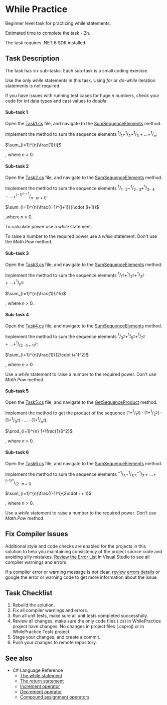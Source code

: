 # While Practice

Beginner level task for practicing while statements.

Estimated time to complete the task - 2h.

The task requires .NET 6 SDK installed.


## Task Description

The task has six sub-tasks. Each sub-task is a small coding exercise.

Use the only *while* statements in this task. Using *for* or *do-while* iteration statements is not required.

If you have issues with running test cases for huge _n_ numbers, check your code for _int_ data types and cast values to _double_.


#### Sub-task 1

Open the [Task1.cs](WhilePractice/Task1.cs) file, and navigate to the [SumSequenceElements](WhilePractice/Task1.cs#L10) method.

Implement the method to sum the sequence elements $`^1/_1+^1/_2+^1/_3+...+^1/_n`$:

$`\sum_{i=1}^{n}\frac{1}{i}`$

, where _n_ > 0.


#### Sub-task 2

Open the [Task2.cs](WhilePractice/Task2.cs) file, and navigate to the [SumSequenceElements](WhilePractice/Task2.cs#L11) method.

Implement the method to sum the sequence elements $`^1/_{1\cdot 2}-^1/_{2\cdot 3}+^1/_{3\cdot 4}-...+^{(-1)^{n+1}}/_{n\cdot (n+1)}`$:

$`\sum_{i=1}^{n}\frac{(-1)^{i+1}}{i\cdot (i+1)}`$

,where _n_ > 0.

To calculate power use a _while_ statement. 

To raise a number to the required power use a _while_ statement. Don't use the _Math.Pow_ method.


#### Sub-task 3

Open the [Task3.cs](WhilePractice/Task3.cs) file, and navigate to the [SumSequenceElements](WhilePractice/Task3.cs#L11) method.

Implement the method to sum the sequence elements $`^1/_{1^5}+^1/_{2^5}+^1/_{3^5}+...+^1/_{n^5}`$:

$`\sum_{i=1}^{n}\frac{1}{i^5}`$

, where _n_ > 0.


#### Sub-task 4

Open the [Task4.cs](WhilePractice/Task4.cs) file, and navigate to the [SumSequenceElements](WhilePractice/Task4.cs#L11) method.

Implement the method to sum the sequence elements $`^1/_{3^2}+^1/_{5^2}+^1/_{7^2}+...+^1/_{(2\cdot n+1)^2}`$:

$`\sum_{i=1}^{n}\frac{1}{(2\cdot i+1)^2}`$

, where _n_ > 0.

Use a _while_ statement to raise a number to the required power. Don't use _Math.Pow_ method. 


#### Sub-task 5

Open the [Task5.cs](WhilePractice/Task5.cs) file, and navigate to the [GetSequenceProduct](WhilePractice/Task5.cs#L11) method.

Implement the method to get the product of the sequence $`(1+^1/_{1^2})\cdot(1+^1/_{2^2})\cdot(1+^1/_{3^2})\cdot...\cdot(1+^1/_{n^2})`$:

$`\prod_{i=1}^{n} 1+\frac{1}{i^2}`$

, where _n_ > 0.


#### Sub-task 6

Open the [Task6.cs](WhilePractice/Task6.cs) file, and navigate to the [SumSequenceElements](WhilePractice/Task6.cs#L11) method.

Implement the method to sum the sequence elements $`^{-1}/_3+^1/_5+^{-1}/_{7}+...+^{(-1)^n}/_{(2\cdot n+1)}`$

$`\sum_{i=1}^{n}\frac{(-1)^i}{2\cdot i + 1}`$

, where _n_ > 0.

Use a _while_ statement to raise a number to the required power. Don't use _Math.Pow_ method. 


## Fix Compiler Issues

Additional style and code checks are enabled for the projects in this solution to help you maintaining consistency of the project source code and avoiding silly mistakes. [Review the Error List](https://docs.microsoft.com/en-us/visualstudio/ide/find-and-fix-code-errors#review-the-error-list) in Visual Studio to see all compiler warnings and errors.

If a compiler error or warning message is not clear, [review errors details](https://docs.microsoft.com/en-us/visualstudio/ide/find-and-fix-code-errors#review-errors-in-detail) or google the error or warning code to get more information about the issue.


## Task Checklist

1. Rebuild the solution.
1. Fix all compiler warnings and errors.
1. Run all unit tests, make sure all unit tests completed successfully.
1. Review all changes, make sure the only code files (.cs) in WhilePractice project have changes. No changes in project files (.csproj) or in WhilePractice.Tests project.
1. Stage your changes, and create a commit.
1. Push your changes to remote repository.


## See also

* C# Language Reference
  * [The while statement](https://docs.microsoft.com/en-us/dotnet/csharp/language-reference/statements/iteration-statements#the-while-statement)
  * [The return statement](https://docs.microsoft.com/en-us/dotnet/csharp/language-reference/statements/jump-statements#the-return-statement)
  * [Increment operator](https://docs.microsoft.com/en-us/dotnet/csharp/language-reference/operators/arithmetic-operators#increment-operator-)
  * [Decrement operator](https://docs.microsoft.com/en-us/dotnet/csharp/language-reference/operators/arithmetic-operators#decrement-operator---)
  * [Compound assignment operators](https://docs.microsoft.com/en-us/dotnet/csharp/language-reference/operators/arithmetic-operators#compound-assignment)
